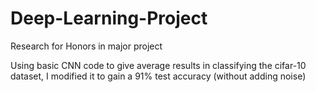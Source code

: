 # Deep-Learning-Project
Research for Honors in major project

Using basic CNN code to give average results in classifying the cifar-10 dataset, I modified it to gain a 91% test accuracy (without adding noise)
